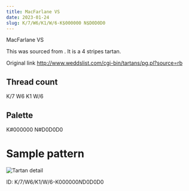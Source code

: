 ```yaml
---
title: MacFarlane VS
date: 2023-01-24
slug: K/7/W6/K1/W/6-K$000000 N$D0D0D0
---
```

MacFarlane VS

This was sourced from <no value>.  It is a 4 stripes tartan.

Original link http://www.weddslist.com/cgi-bin/tartans/pg.pl?source=rb

## Thread count
K/7 W6 K1 W/6

## Palette
K#000000 N#D0D0D0

# Sample pattern

![Tartan detail](tartan.png "K/7 W6 K1 W/6 tartan")

ID: K/7/W6/K1/W/6-K$000000 N$D0D0D0